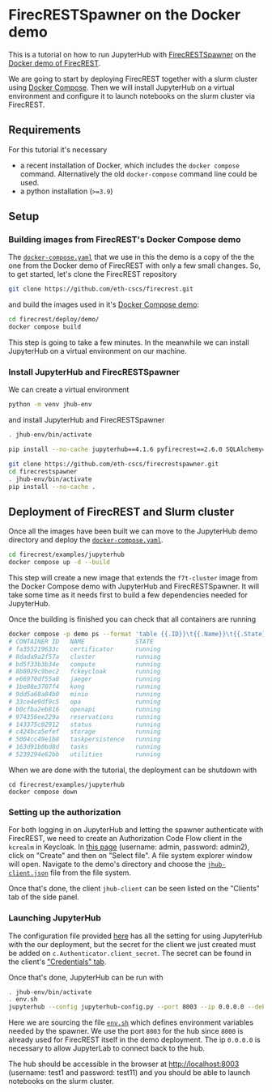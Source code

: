 # FirecRESTSpawner on the Docker demo


This is a tutorial on how to run JupyterHub with [FirecRESTSpawner](https://github.com/eth-cscs/firecrestspawner) on the [Docker demo of FirecREST](https://github.com/eth-cscs/firecrest/tree/master/deploy/demo).

We are going to start by deploying FirecREST together with a slurm cluster using [Docker Compose](https://docs.docker.com/compose). Then we will install JupyterHub on a virtual environment and configure it to launch notebooks on the slurm cluster via FirecREST.


## Requirements

For this tutorial it's necessary
 * a recent installation of Docker, which includes the `docker compose` command. Alternatively the old `docker-compose` command line could be used.
 * a python installation (`>=3.9`)


## Setup


### Building images from FirecREST's Docker Compose demo

The [`docker-compose.yaml`](docker-compose.yaml) that we use in this the demo is a copy of the the one from the Docker demo of FirecREST with only a few small changes. So, to get started, let's clone the FirecREST repository

```bash
git clone https://github.com/eth-cscs/firecrest.git
```

and build the images used in it's [Docker Compose demo](https://github.com/eth-cscs/firecrest/tree/master/deploy/demo):

```bash
cd firecrest/deploy/demo/
docker compose build
```

This step is going to take a few minutes. In the meanwhile we can install JupyterHub on a virtual environment on our machine.


### Install JupyterHub and FirecRESTSpawner

We can create a virtual environment

```bash
python -m venv jhub-env
```

and install JupyterHub and FirecRESTSpawner

```bash
. jhub-env/bin/activate

pip install --no-cache jupyterhub==4.1.6 pyfirecrest==2.6.0 SQLAlchemy==1.4.52 oauthenticator==16.3.1 python-hostlist==1.23.0

git clone https://github.com/eth-cscs/firecrestspawner.git
cd firecrestspawner
. jhub-env/bin/activate
pip install --no-cache .
```

## Deployment of FirecREST and Slurm cluster

Once all the images have been built we can move to the JupyterHub demo directory and deploy the [`docker-compose.yaml`](docker-compose.yaml).

```bash
cd firecrest/examples/jupyterhub 
docker compose up -d --build
```

This step will create a new image that extends the `f7t-cluster` image from the Docker Compose demo with JupyterHub and FirecRESTSpawner.
It will take some time as it needs first to build a few dependencies needed for JupyterHub.

Once the building is finished you can check that all containers are running

```bash
docker compose -p demo ps --format 'table {{.ID}}\t{{.Name}}\t{{.State}}'
# CONTAINER ID   NAME              STATE
# fa355219633c   certificator      running
# 8dada9a2f57a   cluster           running
# bd5f33b3b34e   compute           running
# 8b8029c9bec2   fckeycloak        running
# e66970df55a8   jaeger            running
# 1be08e3707f4   kong              running
# 9dd5a68a84b0   minio             running
# 33ce4e9df9c5   opa               running
# b0cfba2eb816   openapi           running
# 974356ee229a   reservations      running
# 143375c02912   status            running
# c424bca5efef   storage           running
# 5004cc49e1b8   taskpersistence   running
# 163d91b0bd8d   tasks             running
# 5239294e62bb   utilities         running
```

When we are done with the tutorial, the deployment can be shutdown with

```
cd firecrest/examples/jupyterhub
docker compose down
```

### Setting up the authorization

For both logging in on JupyterHub and letting the spawner authenticate with FirecREST, we need to create an Authorization Code Flow client in the `kcrealm` in Keycloak. In [this page](http://localhost:8080/auth/admin/master/console/#/realms/kcrealm/clients) (username: admin, password: admin2), click on "Create" and then on "Select file". A file system explorer window will open. Navigate to the demo's directory and choose the [`jhub-client.json`](jhub-client.json) file from the file system.

Once that's done, the client `jhub-client` can be seen listed on the "Clients" tab of the side panel.


### Launching JupyterHub

The configuration file provided [here](jupyterhub-config.py) has all the setting for using JupyterHub with the our deployment, but the secret for the client we just created must be added on `c.Authenticator.client_secret`. The secret can be found in the client's ["Credentials" tab](http://localhost:8080/auth/admin/master/console/#/realms/kcrealm/clients/f969b69d-4aec-4646-bdbe-09a268f52111/credentials).

Once that's done, JupyterHub can be run with

```bash
. jhub-env/bin/activate
. env.sh 
jupyterhub --config jupyterhub-config.py --port 8003 --ip 0.0.0.0 --debug
```
Here we are sourcing the file [`env.sh`](env.sh) which defines environment variables needed by the spawner.
We use the port `8003` for the hub since `8000` is already used for FirecREST itself in the demo deployment. The ip `0.0.0.0` is necessary to allow JupyterLab to connect back to the hub.

The hub should be accessible in the browser at [http://localhost:8003](http://localhost:8003/) (username: test1 and password: test11) and you should be able to launch notebooks on the slurm cluster.
